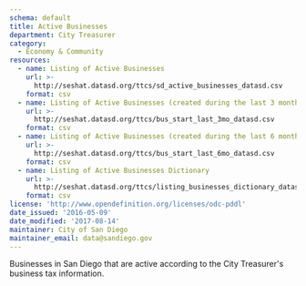 ```yaml
---
schema: default
title: Active Businesses
department: City Treasurer
category:
  - Economy & Community
resources:
  - name: Listing of Active Businesses
    url: >-
      http://seshat.datasd.org/ttcs/sd_active_businesses_datasd.csv
    format: csv
  - name: Listing of Active Businesses (created during the last 3 months)
    url: >-
      http://seshat.datasd.org/ttcs/bus_start_last_3mo_datasd.csv
    format: csv
  - name: Listing of Active Businesses (created during the last 6 months)
    url: >-
      http://seshat.datasd.org/ttcs/bus_start_last_6mo_datasd.csv
    format: csv
  - name: Listing of Active Businesses Dictionary
    url: >-
      http://seshat.datasd.org/ttcs/listing_businesses_dictionary_datasd.csv
    format: csv
license: 'http://www.opendefinition.org/licenses/odc-pddl'
date_issued: '2016-05-09'
date_modified: '2017-08-14'
maintainer: City of San Diego
maintainer_email: data@sandiego.gov
---
```

Businesses in San Diego that are active according to the City Treasurer's
business tax information.
